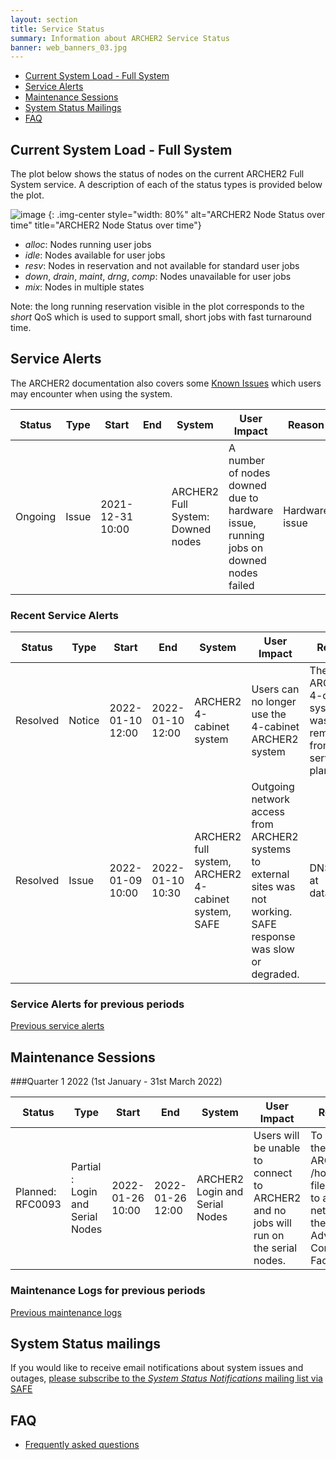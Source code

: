 ```yaml
---
layout: section
title: Service Status
summary: Information about ARCHER2 Service Status
banner: web_banners_03.jpg
--- 
```


- [Current System Load - Full System](#current-system-load---full-system)
- [Service Alerts](#service-alerts)
- [Maintenance Sessions](#maintenance-sessions)
- [System Status Mailings](#system-status-mailings)
- [FAQ](#faq)

## Current System Load - Full System

The plot below shows the status of nodes on the current ARCHER2 Full System service. A description of each
of the status types is provided below the plot.

![image](https://safe.epcc.ed.ac.uk/Graphs/archer2.png)
{: .img-center style="width: 80%" 
alt="ARCHER2 Node Status over time" 
title="ARCHER2 Node Status over time"}

- *alloc*: Nodes running user jobs
- *idle*: Nodes available for user jobs
- *resv*: Nodes in reservation and not available for standard user jobs
- *down*, *drain*, *maint*, *drng*, *comp*: Nodes unavailable for user jobs
- *mix*: Nodes in multiple states 

Note: the long running reservation visible in the plot corresponds to the *short* QoS which
is used to support small, short jobs with fast turnaround time.

<!--

## Current System Load - 4-cabinet

The plot below shows the status of nodes on the current ARCHER2 4-cabinet service. A description of each
of the status types is provided below the plot.

![image](https://safe.epcc.ed.ac.uk/Graphs/4cab.png)
{: .img-center style="width: 80%" 
alt="ARCHER2 Node Status over time" 
title="ARCHER2 Node Status over time"}

- *alloc*: Nodes running user jobs
- *idle*: Nodes available for user jobs
- *resv*: Nodes in reservation and not available for standard user jobs
- *down*, *drain*, *maint*, *drng*, *comp*: Nodes unavailable for user jobs
- *mix*: Nodes in multiple states 

Note: the long running reservation visible in the plot corresponds to the *short* QoS which
is used to support small, short jobs with fast turnaround time.

-->


## Service Alerts

The ARCHER2 documentation also covers some [Known Issues](https://docs.archer2.ac.uk/known-issues/) which users may encounter when using the system.

| Status | Type | Start | End | System | User Impact | Reason |
| ---    | ---  | ---   | --- | ---    | ---         | ---    |
| Ongoing | Issue | 2021-12-31 10:00 |  | ARCHER2 Full System: Downed nodes  | A number of nodes downed due to hardware issue, running jobs on downed nodes failed  | Hardware issue |

### Recent Service Alerts

| Status | Type | Start | End | System | User Impact | Reason |
| ---    | ---  | ---   | --- | ---    | ---         | ---    |
| Resolved | Notice | 2022-01-10 12:00 | 2022-01-10 12:00 | ARCHER2 4-cabinet system  | Users can no longer use the 4-cabinet ARCHER2 system | The ARCHER2 4-cabinet system was removed from service as planned |
| Resolved | Issue | 2022-01-09 10:00 | 2022-01-10 10:30 | ARCHER2 full system, ARCHER2 4-cabinet system, SAFE  | Outgoing network access from ARCHER2 systems to external sites was not working. SAFE response was slow or degraded.  | DNS issue at datacentre |

### Service Alerts for previous periods

[Previous service alerts](history/alerts)

## Maintenance Sessions 

###Quarter 1 2022 (1st January - 31st March 2022)

| Status | Type | Start | End | System | User Impact | Reason |
| ---    | ---  | ---   | --- | ---    | ---         | ---    |
| Planned: RFC0093 | Partial : Login and Serial Nodes| 2022-01-26 10:00|2022-01-26 12:00 | ARCHER2 Login and Serial Nodes | Users will be unable to connect to ARCHER2 and no jobs will run on the serial nodes.  | To attach the ARCHER2 /home filesystem to a new network at the Advanced Computing Facility   |


### Maintenance Logs for previous periods

[Previous maintenance logs](history/maintenance)

## System Status mailings
If you would like to receive email notifications about system issues and outages, [please subscribe to the *System Status Notifications* mailing list via SAFE](https://epcced.github.io/safe-docs/safe-for-users/#how-to-get-added-to-or-removed-from-the-email-mailing-list)

## FAQ
* [Frequently asked questions](https://docs.archer2.ac.uk/faq/)
